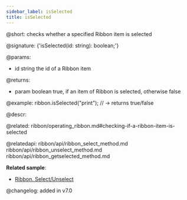 ```yaml
---
sidebar_label: isSelected
title: isSelected
---          
```


@short: checks whether a specified Ribbon item is selected

@signature: {'isSelected(id: string): boolean;'}

@params:
- id	string  the id of a Ribbon item

@returns:
- param	boolean     true, if an item of Ribbon is selected, otherwise false


@example:
ribbon.isSelected("print"); // -> returns true/false



@descr:

@related: ribbon/operating_ribbon.md#checking-if-a-ribbon-item-is-selected

@relatedapi:
ribbon/api/ribbon_select_method.md
ribbon/api/ribbon_unselect_method.md
ribbon/api/ribbon_getselected_method.md

**Related sample**:
- [Ribbon. Select/Unselect](https://snippet.dhtmlx.com/0vy8uk4s)

@changelog:
added in v7.0

